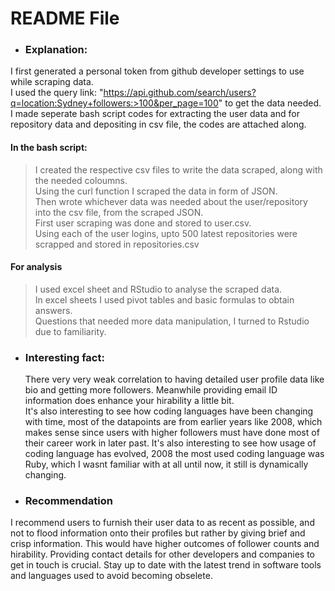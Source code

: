 # README File

 * ### Explanation: 
  I first generated a personal token from github developer settings to use while scraping data.  
  I used the query link: "https://api.github.com/search/users?q=location:Sydney+followers:>100&per_page=100" to get the data needed.    
  I made seperate bash script codes for extracting the user data and for repository data and depositing in csv file, the codes are attached along.
  
 #### In the bash script:  
  >  I created the respective csv files to write the data scraped, along with the needed coloumns.  
  >  Using the curl function I scraped the data in form of JSON.  
  >  Then wrote whichever data was needed about the user/repository into the csv file, from the scraped JSON.  
  >  First user scraping was done and stored to user.csv.  
  >  Using each of the user logins, upto 500 latest repositories were scrapped and stored in repositories.csv
#### For analysis
  > I used excel sheet and RStudio to analyse the scraped data.  
  > In excel sheets I used pivot tables and basic formulas to obtain answers.  
  > Questions that needed more data manipulation, I turned to Rstudio due to familiarity.  


 * ### Interesting fact:
   There very very weak correlation to having detailed user profile data like bio and getting more followers. Meanwhile providing email ID information does enhance your hirability a little bit.  
   It's also interesting to see how coding languages have been changing with time, most of the datapoints are from earlier years like 2008, which makes sense since users with higher followers must have done most of their career work in later past.
   It's also interesting to see how usage of coding language has evolved, 2008 the most used coding language was Ruby, which I wasnt familiar with at all until now, it still is dynamically changing.
   
 * ### Recommendation
I recommend users to furnish their user data to as recent as possible, and not to flood information onto their profiles but rather by giving brief and crisp information. This would have higher outcomes of follower counts and hirability. Providing contact details for other developers and companies to get in touch is crucial. Stay up to date with the latest trend in software tools and languages used to avoid becoming obselete.
